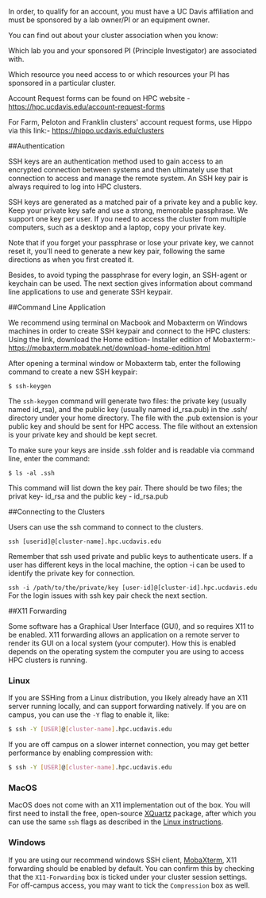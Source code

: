 In order, to qualify for an account, you must have a UC Davis affiliation and must be sponsored by a lab owner/PI or an equipment owner.

You can find out about your cluster association when you know:

Which lab you and your sponsored PI (Principle Investigator) are associated with.

Which resource you need access to or which resources your PI has sponsored in a particular cluster.

Account Request forms can be found on HPC website - <https://hpc.ucdavis.edu/account-request-forms>

For Farm, Peloton and Franklin clusters' account request forms, use Hippo via this link:- <https://hippo.ucdavis.edu/clusters>

##Authentication

SSH keys are an authentication method used to gain access to an encrypted connection between systems and then ultimately use that connection to access and manage the remote
system. An SSH key pair is always required to log into HPC clusters.

SSH keys are generated as a matched pair of a private key and a public key. Keep your private key safe and use a strong, memorable passphrase. We support one key per user.
If you need to access the cluster from multiple computers, such as a desktop and a laptop, copy your private key.

Note that if you forget your passphrase or lose your private key, we cannot reset it, you'll need to generate a new key pair, following the same directions as when you
first created it.

Besides, to avoid typing the passphrase for every login, an SSH-agent or keychain can be used. The next section gives information about command line applications to use and
generate SSH keypair.

##Command Line Application

We recommend using terminal on Macbook and Mobaxterm on Windows machines in order to create SSH keypair and connect to the HPC clusters: Using the link, download the Home
edition- Installer edition of Mobaxterm:- <https://mobaxterm.mobatek.net/download-home-edition.html>

After opening a terminal window or Mobaxterm tab, enter the following command to create a new SSH keypair:

`$ ssh-keygen`

The `ssh-keygen` command will generate two files: the private key (usually named id_rsa), and the public key (usually named id_rsa.pub) in the .ssh/ directory under your home
directory. The file with the .pub extension is your public key and should be sent for HPC access. The file without an extension is your private key and should be kept
secret.

To make sure your keys are inside .ssh folder and is readable via command line, enter the command:

`$ ls -al .ssh`

This command will list down the key pair. There should be two files; the privat key- id_rsa and the public key - id_rsa.pub

##Connecting to the Clusters

Users can use the ssh command to connect to the clusters.

`ssh [userid]@[cluster-name].hpc.ucdavis.edu`

Remember that ssh used private and public keys to authenticate users.
If a user has different keys in the local machine, the option -i can be used to identify the private key for connection.

`ssh -i /path/to/the/private/key [user-id]@[cluster-id].hpc.ucdavis.edu`
For the login issues with ssh key pair check the next section.

##X11 Forwarding

Some software has a Graphical User Interface (GUI), and so requires X11 to be enabled.
X11 forwarding allows an application on a remote server to render its GUI on a local system (your computer).
How this is enabled depends on the operating system the computer you are using to access HPC clusters is running.

### Linux

If you are SSHing from a Linux distribution, you likely already have an X11 server running locally, and can support forwarding natively.
If you are on campus, you can use the `-Y` flag to enable it, like:

```bash
$ ssh -Y [USER]@[cluster-name].hpc.ucdavis.edu
```

If you are off campus on a slower internet connection, you may get better performance by enabling compression with:

```bash
$ ssh -Y [USER]@[cluster-name].hpc.ucdavis.edu
```

### MacOS

MacOS does not come with an X11 implementation out of the box.
You will first need to install the free, open-source [XQuartz](https://www.xquartz.org/) package, after which you can use the same `ssh` flags as described in the [Linux instructions](access.md#linux).

### Windows

If you are using our recommend windows SSH client, [MobaXterm](https://mobaxterm.mobatek.net/), X11 forwarding should be enabled by default.
You can confirm this by checking that the `X11-Forwarding` box is ticked under your cluster session settings.
For off-campus access, you may want to tick the `Compression` box as well.


